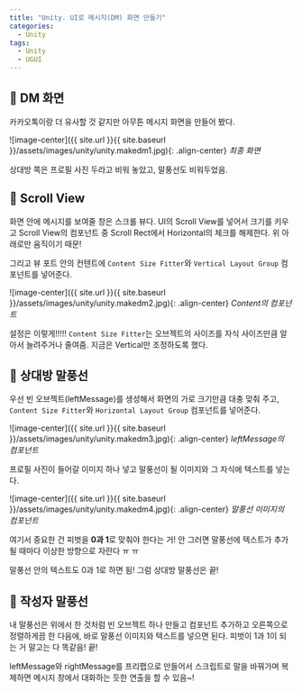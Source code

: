 ```yaml
---
title: "Unity. UI로 메시지(DM) 화면 만들기"
categories:
  - Unity
tags:
  - Unity
  - UGUI
---
```


## 🌟 DM 화면

카카오톡이랑 더 유사할 것 같지만 아무튼 메시지 화면을 만들어 봤다. 

![image-center]({{ site.url }}{{ site.baseurl }}/assets/images/unity/unity.makedm1.jpg){: .align-center} _최종 화면_

상대방 쪽은 프로필 사진 두라고 비워 놓았고, 말풍선도 비워두었음.

## 🌟 Scroll View

화면 안에 메시지를 보여줄 창은 스크롤 뷰다. UI의 Scroll View를 넣어서 크기를 키우고 Scroll View의 컴포넌트 중 Scroll Rect에서 Horizontal의 체크를 해제한다. 위 아래로만 움직이기 때문!

그리고 뷰 포트 안의 컨텐트에 `Content Size Fitter`와 `Vertical Layout Group` 컴포넌트를 넣어준다.

![image-center]({{ site.url }}{{ site.baseurl }}/assets/images/unity/unity.makedm2.jpg){: .align-center} _Content의 컴포넌트_

설정은 이렇게!!!!! `Content Size Fitter`는 오브젝트의 사이즈를 자식 사이즈만큼 알아서 늘려주거나 줄여줌. 지금은 Vertical만 조정하도록 했다.

## 🌟 상대방 말풍선

우선 빈 오브젝트(leftMessage)를 생성해서 화면의 가로 크기만큼 대충 맞춰 주고, `Content Size Fitter`와 `Horizontal Layout Group` 컴포넌트를 넣어준다.

![image-center]({{ site.url }}{{ site.baseurl }}/assets/images/unity/unity.makedm3.jpg){: .align-center} _leftMessage의 컴포넌트_

프로필 사진이 들어갈 이미지 하나 넣고 말풍선이 될 이미지와 그 자식에 텍스트를 넣는다.

![image-center]({{ site.url }}{{ site.baseurl }}/assets/images/unity/unity.makedm4.jpg){: .align-center} _말풍선 이미지의 컴포넌트_

여기서 중요한 건 피벗을 **0과 1**로 맞춰야 한다는 거! 안 그러면 말풍선에 텍스트가 추가될 때마다 이상한 방향으로 자란다 ㅠ ㅠ

말풍선 안의 텍스트도 0과 1로 하면 됨! 그럼 상대방 말풍선은 끝!

## 🌟 작성자 말풍선

내 말풍선은 위에서 한 것처럼 빈 오브젝트 하나 만들고 컴포넌트 추가하고 오른쪽으로 정렬하게끔 한 다음에, 바로 말풍선 이미지와 텍스트를 넣으면 된다. 피벗이 1과 1이 되는 거 말고는 다 똑같음! 끝!

leftMessage와 rightMessage를 프리팹으로 만들어서 스크립트로 말을 바꿔가며 복제하면 메시지 창에서 대화하는 듯한 연출을 할 수 있음~!